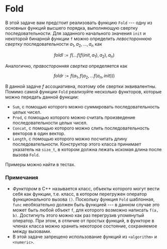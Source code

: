 # Fold

В этой задаче вам предстоит реализовать функцию `Fold` --- одну из основных функций высшего порядка, выполняющую
свертку последовательности. Для заданного начального значения `init` и
некоторой бинарной функции `f` можно определить _левостороннюю свертку_ последовательности $`a_1, a_2, ..., a_n`$ как
```math
foldl := f(... f(f(init, a_1), a_2), a_n)
```

Аналогично, _правосторонняя свертка_ определяется как
```math
foldr := f(a_1, f(a_2, ... f(a_n, init)))
```

В данной задаче $`f`$ ассоциативна, поэтому обе свертки эквивалентны. Помимо самой функции `Fold` реализуйте несколько функторов,
которые можно передать данной функции:

* `Sum`, с помощью которого можно суммировать последовательность целых чисел.
* `Prod`, с помощью которого можно считать произведение последовательности целых чисел.
* `Concat`, с помощью которого можно слить последовательность векторов в один вектор.
* `Length`, с помощью которого можно посчитать длину последовательности. Конструктор этого класса принимает указатель на `size_t`, в
котором должна лежать искомая длина после вызова `Fold`.

Примеры можно найти в тестах.

### Примечания

* _Функтором_ в С++ называется класс, объекты которого могут вести себя как функции, т.е. класс, в котором перегружен оператор
функционального вызова `()`. Поскольку функция `Fold` шаблонная, `func` необязательно должен быть функцией --- в данном случае это
может быть любой объект `f`, для которого возможно написать `f(a, b)`. Достигнуть этого можно как раз перегрузив упомянутый оператор.
При этом, в отличие от простых функций, в функторе в членах класса можно хранить некоторое состояние, сохраняемое между вызовами.
* В этой задаче запрещено использование функций из `<algorithm>` и `<numeric>`.
